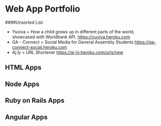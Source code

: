 # Web App Portfolio

####Unsorted List:
* Yuviva = How a child grows up in different parts of the world, showcased with Worldbank API. https://yuviva.heroku.com
* GA - Connect = Social Media for General Assembly Students https://ga-connect-social.heroku.com
* Aj.ly = URL Shortener https://aj-ly.heroku.com/urls/new

## HTML Apps


## Node Apps


## Ruby on Rails Apps


## Angular Apps

